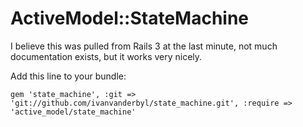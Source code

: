 ActiveModel::StateMachine
=========================

I believe this was pulled from Rails 3 at the last minute, not much documentation exists, but it works very nicely.

Add this line to your bundle:

    gem 'state_machine', :git => 'git://github.com/ivanvanderbyl/state_machine.git', :require => 'active_model/state_machine'
